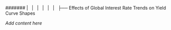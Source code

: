 ####### |   |   |   |   |   |   ├── Effects of Global Interest Rate Trends on Yield Curve Shapes

*Add content here*